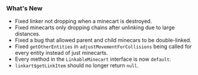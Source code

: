 ### What's New

* Fixed linker not dropping when a minecart is destroyed.
* Fixed minecarts only dropping chains after unlinking due to large distances.
* Fixed a bug that allowed parent and child minecars to be double-linked.
* Fixed `getOtherEntities` in `adjustMovementForCollisions` being called for every entity instead of just minecarts.
* Every method in the `LinkableMinecart` interface is now `default`.
* `linkart$getLinkItem` should no longer return `null`.